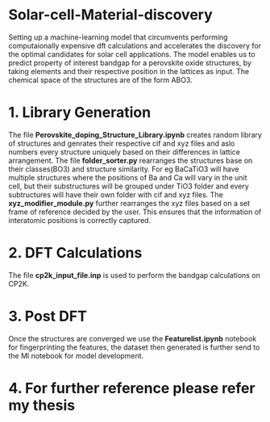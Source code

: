 # Solar-cell-Material-discovery
Setting up a machine-learning model that circumvents performing computaionally expensive dft calculations and accelerates the discovery for the optimal candidates for solar cell applications. The model enables us to predict property of interest bandgap for a perovskite oxide structures, by taking elements and their respective position in the lattices as input. The chemical space of the structures are of the form ABO3.
# 1. Library Generation
The file **Perovskite_doping_Structure_Library.ipynb** creates random library of structures and genrates their respective cif and xyz files and aslo numbers every structure uniquely based on their differences in lattice arrangement. 
The file **folder_sorter.py** rearranges the structures base on their classes(BO3) and structure similarity. For eg BaCaTiO3 will have multiple structures where the positions of Ba and Ca will vary in the unit cell, but their substructures will be grouped under TiO3 folder and every subtructures will have their own folder with cif and xyz files.
The **xyz_modifier_module.py** further rearranges the xyz files based on a set frame of reference decided by the user. This ensures that the information of interatomic positions is correctly captured.

# 2. DFT Calculations
The file **cp2k_input_file.inp** is used to perform the bandgap calculations on CP2K.

# 3. Post DFT
Once the structures are converged we use the **Featurelist.ipynb** notebook for fingerprinting the features, the dataset then generated is further send to the Ml notebook for model development.

# 4. For further reference please refer my thesis


